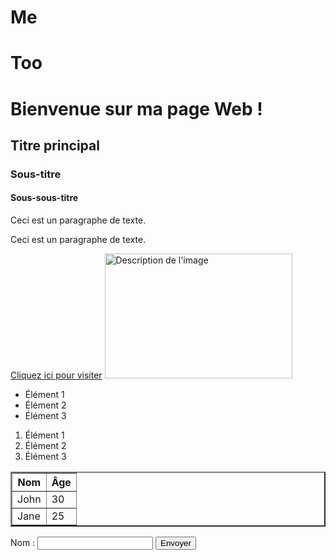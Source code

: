 # Me
# Too
<!DOCTYPE html>
<html lang="fr">
  <head>
    <meta charset="UTF-8">
    <meta name="viewport" content="width=device-width, initial-scale=1.0">
    <title>Ma Première Page HTML</title>
  </head>
  <body>
    <h1>Bienvenue sur ma page Web !</h1>
	<h2>Titre principal</h2>
	<h3>Sous-titre</h3>
	<h4>Sous-sous-titre</h4>
    <p>Ceci est un paragraphe de texte.</p>
	<p>Ceci est un paragraphe de texte.</p>
	<a href="https://www.example.com">Cliquez ici pour visiter</a>
	<img src="IMG_20241118_100050.jpg" alt="Description de l'image" width="300" height="200">
	<ul>
	  <li>Élément 1</li>
	  <li>Élément 2</li>
	  <li>Élément 3</li>
	</ul>
	<ol>
	  <li>Élément 1</li>
	  <li>Élément 2</li>
	  <li>Élément 3</li>
	</ol>
	<table border="2">
	  <tr>
        <th>Nom</th>
        <th>Âge</th>
	  </tr>
	  <tr>
        <td>John</td>
        <td>30</td>
	  </tr>
	  <tr>
        <td>Jane</td>
        <td>25</td>
	  </tr>
	</table>
	<form action="/soumettre" method="POST">
	  <label for="nom">Nom :</label>
	  <input type="text" id="nom" name="nom">
	  <input type="submit" value="Envoyer">
	</form>
  </body>
</html>